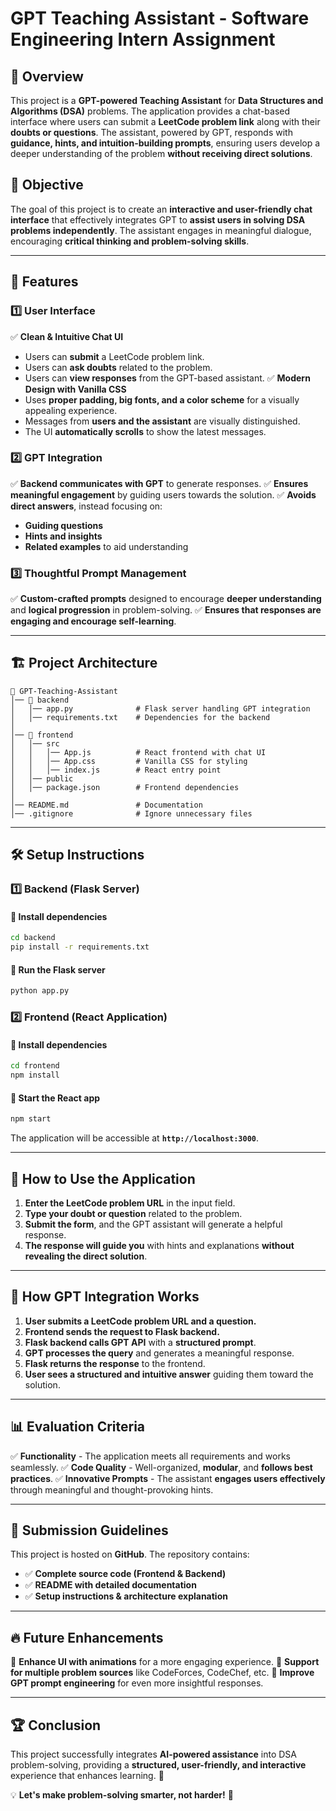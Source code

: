 # GPT Teaching Assistant - Software Engineering Intern Assignment

## 🚀 Overview
This project is a **GPT-powered Teaching Assistant** for **Data Structures and Algorithms (DSA)** problems. The application provides a chat-based interface where users can submit a **LeetCode problem link** along with their **doubts or questions**. The assistant, powered by GPT, responds with **guidance, hints, and intuition-building prompts**, ensuring users develop a deeper understanding of the problem **without receiving direct solutions**.

## 🎯 Objective
The goal of this project is to create an **interactive and user-friendly chat interface** that effectively integrates GPT to **assist users in solving DSA problems independently**. The assistant engages in meaningful dialogue, encouraging **critical thinking and problem-solving skills**.

---
## 📌 Features
### **1️⃣ User Interface**
✅ **Clean & Intuitive Chat UI**
   - Users can **submit** a LeetCode problem link.
   - Users can **ask doubts** related to the problem.
   - Users can **view responses** from the GPT-based assistant.
✅ **Modern Design with Vanilla CSS**
   - Uses **proper padding, big fonts, and a color scheme** for a visually appealing experience.
   - Messages from **users and the assistant** are visually distinguished.
   - The UI **automatically scrolls** to show the latest messages.

### **2️⃣ GPT Integration**
✅ **Backend communicates with GPT** to generate responses.
✅ **Ensures meaningful engagement** by guiding users towards the solution.
✅ **Avoids direct answers**, instead focusing on:
   - **Guiding questions**
   - **Hints and insights**
   - **Related examples** to aid understanding

### **3️⃣ Thoughtful Prompt Management**
✅ **Custom-crafted prompts** designed to encourage **deeper understanding** and **logical progression** in problem-solving.
✅ **Ensures that responses are engaging and encourage self-learning**.

---
## 🏗️ Project Architecture
```
📂 GPT-Teaching-Assistant
│── 📂 backend
│   │── app.py              # Flask server handling GPT integration
│   │── requirements.txt    # Dependencies for the backend
│
│── 📂 frontend
│   │── src
│   │   │── App.js          # React frontend with chat UI
│   │   │── App.css         # Vanilla CSS for styling
│   │   │── index.js        # React entry point
│   │── public
│   │── package.json        # Frontend dependencies
│
│── README.md               # Documentation
│── .gitignore              # Ignore unnecessary files
```

---
## 🛠️ Setup Instructions
### **1️⃣ Backend (Flask Server)**
#### **📌 Install dependencies**
```bash
cd backend
pip install -r requirements.txt
```
#### **📌 Run the Flask server**
```bash
python app.py
```

### **2️⃣ Frontend (React Application)**
#### **📌 Install dependencies**
```bash
cd frontend
npm install
```
#### **📌 Start the React app**
```bash
npm start
```
The application will be accessible at **`http://localhost:3000`**.

---
## 📖 How to Use the Application
1. **Enter the LeetCode problem URL** in the input field.
2. **Type your doubt or question** related to the problem.
3. **Submit the form**, and the GPT assistant will generate a helpful response.
4. **The response will guide you** with hints and explanations **without revealing the direct solution**.

---
## 🤖 How GPT Integration Works
1. **User submits a LeetCode problem URL and a question.**
2. **Frontend sends the request to Flask backend.**
3. **Flask backend calls GPT API** with a **structured prompt**.
4. **GPT processes the query** and generates a meaningful response.
5. **Flask returns the response** to the frontend.
6. **User sees a structured and intuitive answer** guiding them toward the solution.

---
## 📊 Evaluation Criteria
✅ **Functionality** - The application meets all requirements and works seamlessly.
✅ **Code Quality** - Well-organized, **modular**, and **follows best practices**.
✅ **Innovative Prompts** - The assistant **engages users effectively** through meaningful and thought-provoking hints.

---
## 📌 Submission Guidelines
This project is hosted on **GitHub**. The repository contains:
- ✅ **Complete source code (Frontend & Backend)**
- ✅ **README with detailed documentation**
- ✅ **Setup instructions & architecture explanation**

---
## 🔥 Future Enhancements
🚀 **Enhance UI with animations** for a more engaging experience.
🚀 **Support for multiple problem sources** like CodeForces, CodeChef, etc.
🚀 **Improve GPT prompt engineering** for even more insightful responses.

---
## 🏆 Conclusion
This project successfully integrates **AI-powered assistance** into DSA problem-solving, providing a **structured, user-friendly, and interactive** experience that enhances learning. 🎯

💡 **Let's make problem-solving smarter, not harder!** 🚀

